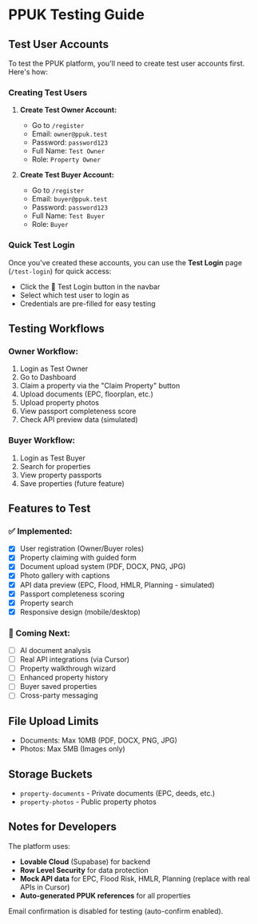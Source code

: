 # PPUK Testing Guide

## Test User Accounts

To test the PPUK platform, you'll need to create test user accounts first. Here's how:

### Creating Test Users

1. **Create Test Owner Account:**
   - Go to `/register`
   - Email: `owner@ppuk.test`
   - Password: `password123`
   - Full Name: `Test Owner`
   - Role: `Property Owner`

2. **Create Test Buyer Account:**
   - Go to `/register`
   - Email: `buyer@ppuk.test`
   - Password: `password123`
   - Full Name: `Test Buyer`
   - Role: `Buyer`

### Quick Test Login

Once you've created these accounts, you can use the **Test Login** page (`/test-login`) for quick access:

- Click the 🧪 Test Login button in the navbar
- Select which test user to login as
- Credentials are pre-filled for easy testing

## Testing Workflows

### Owner Workflow:

1. Login as Test Owner
2. Go to Dashboard
3. Claim a property via the "Claim Property" button
4. Upload documents (EPC, floorplan, etc.)
5. Upload property photos
6. View passport completeness score
7. Check API preview data (simulated)

### Buyer Workflow:

1. Login as Test Buyer
2. Search for properties
3. View property passports
4. Save properties (future feature)

## Features to Test

### ✅ Implemented:

- [x] User registration (Owner/Buyer roles)
- [x] Property claiming with guided form
- [x] Document upload system (PDF, DOCX, PNG, JPG)
- [x] Photo gallery with captions
- [x] API data preview (EPC, Flood, HMLR, Planning - simulated)
- [x] Passport completeness scoring
- [x] Property search
- [x] Responsive design (mobile/desktop)

### 🚧 Coming Next:

- [ ] AI document analysis
- [ ] Real API integrations (via Cursor)
- [ ] Property walkthrough wizard
- [ ] Enhanced property history
- [ ] Buyer saved properties
- [ ] Cross-party messaging

## File Upload Limits

- Documents: Max 10MB (PDF, DOCX, PNG, JPG)
- Photos: Max 5MB (Images only)

## Storage Buckets

- `property-documents` - Private documents (EPC, deeds, etc.)
- `property-photos` - Public property photos

## Notes for Developers

The platform uses:

- **Lovable Cloud** (Supabase) for backend
- **Row Level Security** for data protection
- **Mock API data** for EPC, Flood Risk, HMLR, Planning (replace with real APIs in Cursor)
- **Auto-generated PPUK references** for all properties

Email confirmation is disabled for testing (auto-confirm enabled).
